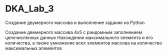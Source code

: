# DKA_Lab_3
Создание двумерного массива и выполнение задания на Python

Создание двемерного массива 4х5 с рандомным заполнением целочисленных данных
Нахождение максимального элемента и его количества, а также умножение всех элементов массива на количество максимальных элементов
